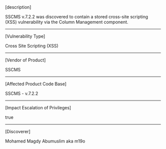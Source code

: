  [description]
 
 SSCMS v.7.2.2 was discovered to contain a stored cross-site scripting (XSS)
 vulnerability via the Column Management component.

 ------------------------------------------

 [Vulnerability Type]
 
 Cross Site Scripting (XSS)

 ------------------------------------------
 [Vendor of Product]
 
 SSCMS

 ------------------------------------------

 [Affected Product Code Base]
 
 SSCMS - v.7.2.2

 ------------------------------------------

 [Impact Escalation of Privileges]
 
 true

 ------------------------------------------
 [Discoverer]
 
 Mohamed Magdy Abumuslim aka m19o

